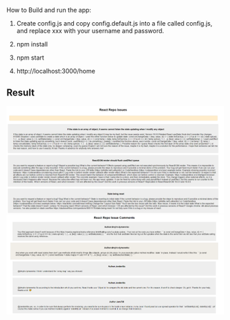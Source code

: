 How to Build and run the app:

1) Create config.js and copy config.default.js into a file called config.js, and replace xxx with your username and password.

2) npm install

3) npm start

4) http://localhost:3000/home

## Result

![alt text](screenshots/Capture1.PNG)  ![alt text](screenshots/Capture2.PNG)